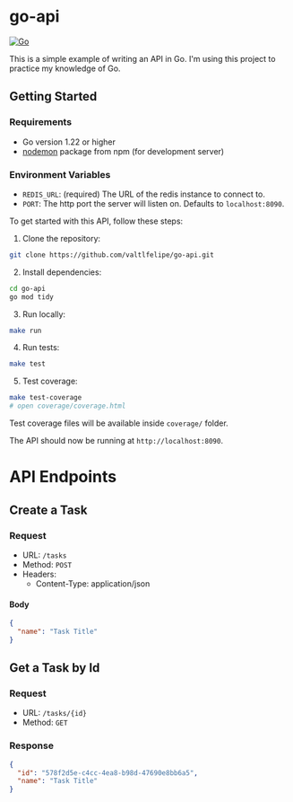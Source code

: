 # go-api
[![Go](https://github.com/valtlfelipe/go-api/actions/workflows/go.yml/badge.svg?branch=main)](https://github.com/valtlfelipe/go-api/actions/workflows/go.yml)

This is a simple example of writing an API in Go. I'm using this project to practice my knowledge of Go.

## Getting Started

### Requirements
- Go version 1.22 or higher
- [nodemon](https://www.npmjs.com/package/nodemon) package from npm (for development server)

### Environment Variables
- `REDIS_URL`: (required) The URL of the redis instance to connect to.
- `PORT`: The http port the server will listen on. Defaults to `localhost:8090`.

To get started with this API, follow these steps:

1. Clone the repository:

```sh
git clone https://github.com/valtlfelipe/go-api.git
```

2. Install dependencies:

```sh
cd go-api
go mod tidy
```

3. Run locally:

```sh
make run
```

4. Run tests:

```sh
make test
```

5. Test coverage:

```sh
make test-coverage
# open coverage/coverage.html
```

Test coverage files will be available inside `coverage/` folder.

The API should now be running at `http://localhost:8090`.

# API Endpoints

## Create a Task

### Request

- URL: `/tasks`
- Method: `POST`
- Headers:
  - Content-Type: application/json

#### Body

```json
{
  "name": "Task Title"
}
```

## Get a Task by Id

### Request

- URL: `/tasks/{id}`
- Method: `GET`

### Response

```json
{
  "id": "578f2d5e-c4cc-4ea8-b98d-47690e8bb6a5",
  "name": "Task Title"
}
```
